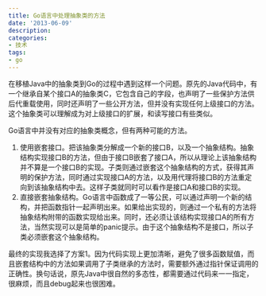 ```yaml
---
title: Go语言中处理抽象类的方法
date: '2013-06-09'
description:
categories:
- 技术
tags:
- go
---
```


在移植Java中的抽象类到Go的过程中遇到这样一个问题。原先的Java代码中，有一个继承自某个接口A的抽象类C，它包含自己的字段，也声明了一些保护方法供后代重载使用，同时还声明了一些公开方法，但并没有实现任何上级接口的方法。这个抽象类可以理解成为对上级接口的扩展，和读写接口有些类似。

Go语言中并没有对应的抽象类概念，但有两种可能的方法。
<ol>
	<li>使用嵌套接口。把该抽象类分解成一个新的接口B，以及一个抽象结构。抽象结构实现接口B的方法，但由于接口B嵌套了接口A，所以从理论上该抽象结构并不算是一个接口B的实现。子类则通过嵌套这个抽象结构的方式，获得其声明的保护方法，同时通过实现接口A的方法，以及用代理将接口B的方法重定向到该抽象结构中去。这样子类就同时可以看作是接口A和接口B的实现。</li>
	<li>直接嵌套抽象结构。Go语言中函数成了一等公民，可以通过声明一个新的结构，并把函数指针一起声明出来。如果给出实现的，则通过一个私有的方法将抽象结构附带的函数实现给出来。同时，还必须让该结构实现接口A的所有方法，当然实现可以是简单的panic提示。由于这个抽象结构不是接口，所以子类必须嵌套这个抽象结构。</li>
</ol>
最终的实现我选择了方案1。因为代码实现上更加清晰，避免了很多函数赋值，而且嵌套结构中的方法如果调用了子类继承的方法时，需要额外通过指针保证调用的正确性。换句话说，原先Java中很自然的多态性，都需要通过代码来一一指定，很麻烦，而且debug起来也很困难。
